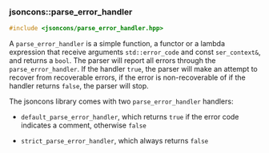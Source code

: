 ### jsoncons::parse_error_handler

```c++
#include <jsoncons/parse_error_handler.hpp>
```

A `parse_error_handler` is a simple function, a functor or a lambda expression that receive arguments 
`std::error_code` and const `ser_context&`, and returns a `bool`. The parser will report all errors
through the `parse_error_handler`. If the handler `true`, the parser
will make an attempt to recover from recoverable errors, if the error is non-recoverable of if the handler
returns `false`, the parser will stop. 

The jsoncons library comes with two `parse_error_handler` handlers:

- `default_parse_error_handler`, which returns `true` if the error code indicates a comment, otherwise `false`

- `strict_parse_error_handler`, which always returns `false`



    

